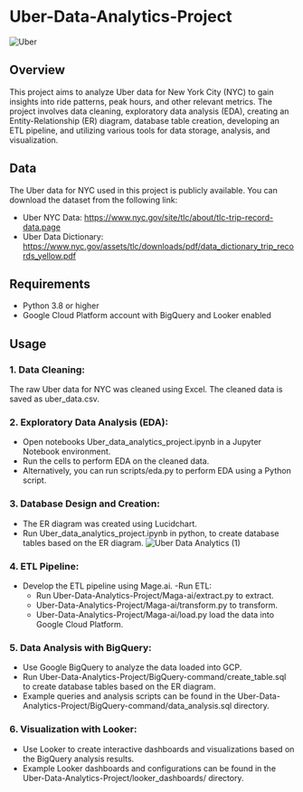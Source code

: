 # Uber-Data-Analytics-Project
![Uber](https://github.com/Kritika97Gaikwad/Uber-Data-Analytics-Project/assets/151272622/91af0447-77a1-4ac5-ad90-00b7f30a94ac)

## Overview
This project aims to analyze Uber data for New York City (NYC) to gain insights into ride patterns, peak hours, and other relevant metrics. The project involves data cleaning, exploratory data analysis (EDA), creating an Entity-Relationship (ER) diagram, database table creation, developing an ETL pipeline, and utilizing various tools for data storage, analysis, and visualization.

## Data
The Uber data for NYC used in this project is publicly available. You can download the dataset from the following link:

- Uber NYC Data: https://www.nyc.gov/site/tlc/about/tlc-trip-record-data.page
- Uber Data Dictionary: https://www.nyc.gov/assets/tlc/downloads/pdf/data_dictionary_trip_records_yellow.pdf

## Requirements
- Python 3.8 or higher
- Google Cloud Platform account with BigQuery and Looker enabled

## Usage

### 1. Data Cleaning:

The raw Uber data for NYC was cleaned using Excel. The cleaned data is saved as uber_data.csv.

### 2. Exploratory Data Analysis (EDA):

- Open notebooks Uber_data_analytics_project.ipynb in a Jupyter Notebook environment.
- Run the cells to perform EDA on the cleaned data.
- Alternatively, you can run scripts/eda.py to perform EDA using a Python script.


### 3. Database Design and Creation:

- The ER diagram was created using Lucidchart.
- Run Uber_data_analytics_project.ipynb in python, to create database tables based on the ER diagram.
![Uber Data Analytics (1)](https://github.com/Kritika97Gaikwad/Uber-Data-Analytics-Project/assets/151272622/9679a9a5-f883-443b-b974-622f76cf2a57)


### 4. ETL Pipeline:

- Develop the ETL pipeline using Mage.ai.
-Run ETL:
  - Run Uber-Data-Analytics-Project/Maga-ai/extract.py to extract.
  -  Uber-Data-Analytics-Project/Maga-ai/transform.py to transform.
  -  Uber-Data-Analytics-Project/Maga-ai/load.py load the data into Google Cloud Platform.

### 5. Data Analysis with BigQuery:

- Use Google BigQuery to analyze the data loaded into GCP.
- Run Uber-Data-Analytics-Project/BigQuery-command/create_table.sql to create database tables based on the ER diagram.
- Example queries and analysis scripts can be found in the Uber-Data-Analytics-Project/BigQuery-command/data_analysis.sql directory.


### 6. Visualization with Looker:

- Use Looker to create interactive dashboards and visualizations based on the BigQuery analysis results.
- Example Looker dashboards and configurations can be found in the Uber-Data-Analytics-Project/looker_dashboards/ directory.
